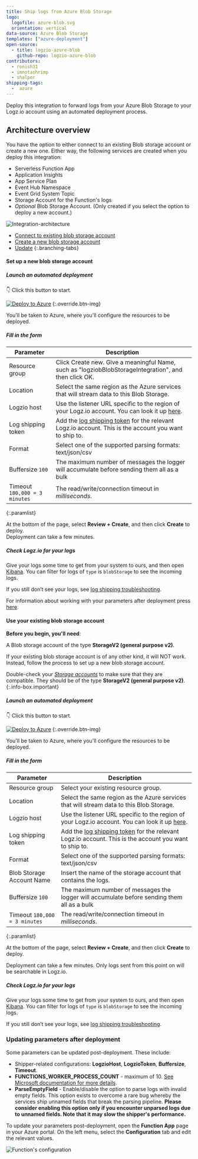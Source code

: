 ```yaml
---
title: Ship logs from Azure Blob Storage
logo:
  logofile: azure-blob.svg
  orientation: vertical
data-source: Azure Blob Storage
templates: ["azure-deployment"]
open-source:
  - title: logzio-azure-blob
    github-repo: logzio-azure-blob
contributors:
  - ronish31
  - imnotashrimp
  - shalper
shipping-tags:
  -  azure
---
```


Deploy this integration to forward logs from your Azure Blob Storage
to your Logz.io account using an automated deployment process. 

## Architecture overview
You have the option to either connect to an existing Blob storage account or create a new one.
Either way, the following services are created when you deploy this integration:

* Serverless Function App
* Application Insights
* App Service Plan
* Event Hub Namespace
* Event Grid System Topic
* Storage Account for the Function's logs
* _Optional_ Blob Storage Account. (Only created if you select the option to deploy a new account.)

![Integration-architecture](https://dytvr9ot2sszz.cloudfront.net/logz-docs/integrations/logzio-blob-diagram.png)


<!-- tabContainer:start -->
<div class="branching-container">

* [Connect to existing blob storage account](#existing-blob-config)
* [Create a new blob storage account](#new-blob-config)
* [Update](#parameters-after-deploy)
{:.branching-tabs}


<!-- tab:start -->
<div id="new-blob-config">

#### Set up a new blob storage account

<div class="tasklist">

##### Launch an automated deployment

👇 Click this button to start.

[![Deploy to Azure](https://azuredeploy.net/deploybutton.png)](https://portal.azure.com/#create/Microsoft.Template/uri/https%3A%2F%2Fraw.githubusercontent.com%2Flogzio%2Flogzio-azure-blob%2Fmaster%2Fdeployments%2FdeploymentTemplateForNewStorage.json)
{:.override.btn-img}

You'll be taken to Azure,
where you'll configure the resources to be deployed.

##### Fill in the form

| Parameter | Description |
|---|---|
| Resource group <span class="required-param"></span> | Click Create new. Give a meaningful Name, such as "logziobBlobStorageIntegration", and then click OK. |
| Location <span class="required-param"></span> | Select the same region as the Azure services that will stream data to this Blob Storage. |
| Logzio host <span class="required-param"></span>  | Use the listener URL specific to the region of your Logz.io account. You can look it up [here](https://docs.logz.io/user-guide/accounts/account-region.html). |
| Log shipping token <span class="required-param"></span>  | Add the [log shipping token](https://app.logz.io/#/dashboard/settings/general) for the relevant Logz.io account. This is the account you want to ship to.  |
| Format <span class="required-param"></span> | Select one of the supported parsing formats: text/json/csv |
| Buffersize <span class="default-param">`100`</span>  | The maximum number of messages the logger will accumulate before sending them all as a bulk  |
| Timeout <span class="default-param">`180,000 = 3 minutes`</span> | The read/write/connection timeout in *milliseconds*.  |
{:.paramlist}

At the bottom of the page, select **Review + Create**, and then click **Create** to deploy.  
Deployment can take a few minutes.


##### Check Logz.io for your logs

Give your logs some time to get from your system to ours, and then open [Kibana](https://app.logz.io/#/dashboard/kibana/discover?). You can filter for logs of `type` is `blobStorage` to see the incoming logs.

If you still don’t see your logs, see [log shipping troubleshooting](https://docs.logz.io/user-guide/log-shipping/log-shipping-troubleshooting.html).

For information about working with your parameters after deployment press [here](#parameters-after-deploy).

</div>
</div>
<!-- tab:end -->

<!-- tab:start -->
<div id="existing-blob-config">

#### Use your existing blob storage account

**Before you begin, you'll need**:

A Blob storage account of the type **StorageV2 (general purpose v2)**. 
  
If your existing blob storage account is of any other kind, it will NOT work. Instead, follow the process to set up a new blob storage account.

Double-check your [_Storage accounts_](https://portal.azure.com/#blade/HubsExtension/BrowseResource/resourceType/Microsoft.Storage%2FStorageAccounts) to make sure that they are compatible. They should be of the type **StorageV2 (general purpose v2)**.
{:.info-box.important}


<div class="tasklist">

##### Launch an automated deployment

👇 Click this button to start.

[![Deploy to Azure](https://azuredeploy.net/deploybutton.png)](https://portal.azure.com/#create/Microsoft.Template/uri/https%3A%2F%2Fraw.githubusercontent.com%2Flogzio%2Flogzio-azure-blob%2Fmaster%2Fdeployments%2FdeploymentTemplate.json)
{:.override.btn-img}

You'll be taken to Azure,
where you'll configure the resources to be deployed.

##### Fill in the form

| Parameter | Description |
|---|---|
| Resource group <span class="required-param"></span> | Select your existing resource group. |
| Location <span class="required-param"></span> | Select the same region as the Azure services that will stream data to this Blob Storage. |
| Logzio host <span class="required-param"></span>  | Use the listener URL specific to the region of your Logz.io account. You can look it up [here](https://docs.logz.io/user-guide/accounts/account-region.html). |
| Log shipping token <span class="required-param"></span>  | Add the [log shipping token](https://app.logz.io/#/dashboard/settings/general) for the relevant Logz.io account. This is the account you want to ship to.  |
| Format <span class="required-param"></span> | Select one of the supported parsing formats: text/json/csv |
| Blob Storage Account Name <span class="required-param"></span> | Insert the name of the storage account that contains the logs.  |
| Buffersize <span class="default-param">`100`</span>  | The maximum number of messages the logger will accumulate before sending them all as a bulk  |
| Timeout <span class="default-param">`180,000 = 3 minutes`</span> | The read/write/connection timeout in *milliseconds*.  |
{:.paramlist}

At the bottom of the page, select **Review + Create**, and then click **Create** to deploy.  

Deployment can take a few minutes.
Only logs sent from this point on will be searchable in Logz.io.

##### Check Logz.io for your logs

Give your logs some time to get from your system to ours, and then open [Kibana](https://app.logz.io/#/dashboard/kibana/discover?). You can filter for logs of `type` is `blobStorage` to see the incoming logs. 
  
If you still don’t see your logs, see [log shipping troubleshooting](https://docs.logz.io/user-guide/log-shipping/log-shipping-troubleshooting.html).

</div>

</div>
<!-- tab:end -->

<div id="parameters-after-deploy">
  
### Updating parameters after deployment

Some parameters can be updated post-deployment. These include:

* Shipper-related configurations: **LogzioHost**, **LogzioToken**, **Buffersize**, **Timeout**.
* **FUNCTIONS_WORKER_PROCESS_COUNT** - maximum of 10. [See Microsoft documentation for more details](https://docs.microsoft.com/en-us/azure/azure-functions/functions-app-settings#functions_worker_process_count).
* **ParseEmptyField** - Enable/disable the option to parse logs with invalid empty fields. This option exists to overcome a rare bug whereby the services ship unnamed fields that break the parsing pipeline. **Please consider enabling this option only if you encounter unparsed logs due to unnamed fields. Note that it may slow the shipper's performance.**

To update your parameters post-deployment, open the **Function App** page in your Azure portal. On the left menu, select the **Configuration** tab and edit the relevant values.

![Function's configuration](https://dytvr9ot2sszz.cloudfront.net/logz-docs/integrations/configuration-settings.png)
</div>
</div>
<!-- tabContainer:end -->
